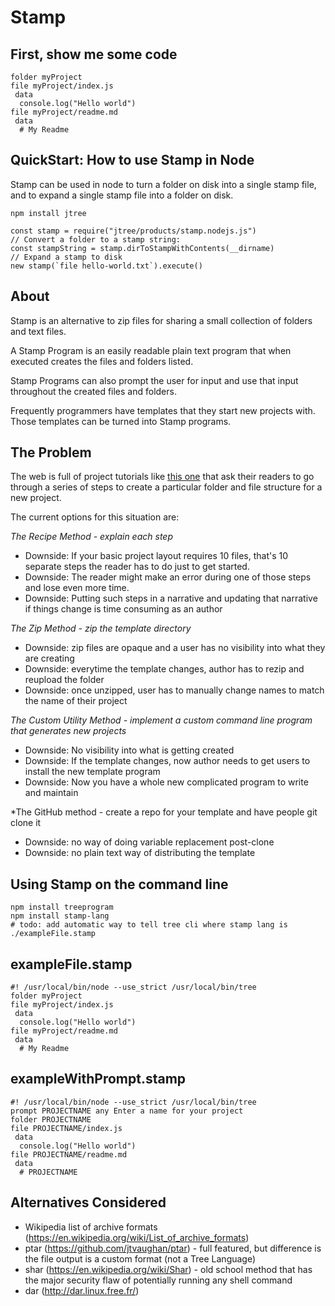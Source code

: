 # Stamp

## First, show me some code

    folder myProject
    file myProject/index.js
     data
      console.log("Hello world")
    file myProject/readme.md
     data
      # My Readme

## QuickStart: How to use Stamp in Node

Stamp can be used in node to turn a folder on disk into a single
stamp file, and to expand a single stamp file into a folder
on disk.

    npm install jtree

    const stamp = require("jtree/products/stamp.nodejs.js")
    // Convert a folder to a stamp string:
    const stampString = stamp.dirToStampWithContents(__dirname)
    // Expand a stamp to disk
    new stamp(`file hello-world.txt`).execute()

## About

Stamp is an alternative to zip files for sharing a small
collection of folders and text files.

A Stamp Program is an easily readable plain text program
that when executed creates the files and folders listed.

Stamp Programs can also prompt the user for input and use
that input throughout the created files and folders.

Frequently programmers have templates that they start new
projects with. Those templates can be turned into Stamp programs.

## The Problem

The web is full of project tutorials like <a
href="https://docs.npmjs.com/getting-started/creating-node-modules">this one</a>
that ask their readers to go through a series of steps to
create a particular folder and file structure for a new
project.

The current options for this situation are:

*The Recipe Method - explain each step*
- Downside: If your basic project layout requires 10 files,
  that's 10 separate steps the reader has to do just to get
  started.
- Downside: The reader might make an error during one of
  those steps and lose even more time.
- Downside: Putting such steps in a narrative and updating
  that narrative if things change is time consuming as an
  author

*The Zip Method - zip the template directory*
- Downside: zip files are opaque and a user has no
  visibility into what they are creating
- Downside: everytime the template changes, author has to
  rezip and reupload the folder
- Downside: once unzipped, user has to manually change names
  to match the name of their project

*The Custom Utility Method - implement a custom command line
program that generates new projects*
- Downside: No visibility into what is getting created
- Downside: If the template changes, now author needs to get
  users to install the new template program 
- Downside: Now you have a whole new complicated program to
  write and maintain

*The GitHub method - create a repo for your template and
have people git clone it
- Downside: no way of doing variable replacement post-clone
- Downside: no plain text way of distributing the template

## Using Stamp on the command line

    npm install treeprogram
    npm install stamp-lang
    # todo: add automatic way to tell tree cli where stamp lang is
    ./exampleFile.stamp

## exampleFile.stamp

    #! /usr/local/bin/node --use_strict /usr/local/bin/tree
    folder myProject
    file myProject/index.js
     data
      console.log("Hello world")
    file myProject/readme.md
     data
      # My Readme


## exampleWithPrompt.stamp

    #! /usr/local/bin/node --use_strict /usr/local/bin/tree
    prompt PROJECTNAME any Enter a name for your project
    folder PROJECTNAME
    file PROJECTNAME/index.js
     data
      console.log("Hello world")
    file PROJECTNAME/readme.md
     data
      # PROJECTNAME

## Alternatives Considered

- Wikipedia list of archive formats (https://en.wikipedia.org/wiki/List_of_archive_formats)
- ptar (https://github.com/jtvaughan/ptar) - full featured, but difference is the file output is a custom format (not a Tree Language)
- shar (https://en.wikipedia.org/wiki/Shar) - old school method that has the major security flaw of potentially running any shell command
- dar (http://dar.linux.free.fr/)
